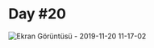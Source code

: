 # Day #20

![Ekran Görüntüsü - 2019-11-20 11-17-02](https://user-images.githubusercontent.com/30186772/69221044-60c16900-0b87-11ea-9d3f-a5da05d1666f.png)

